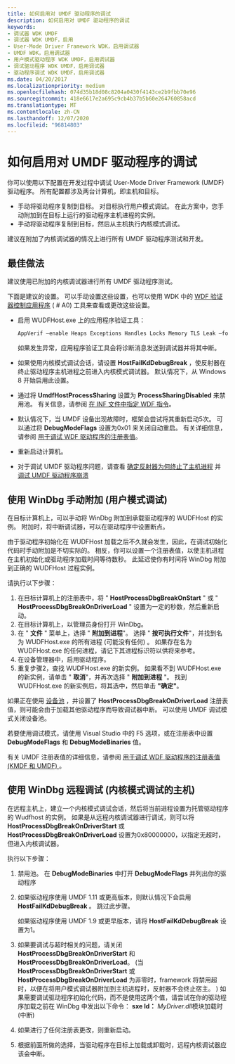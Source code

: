 ```yaml
---
title: 如何启用对 UMDF 驱动程序的调试
description: 如何启用对 UMDF 驱动程序的调试
keywords:
- 调试器 WDK UMDF
- 调试器 WDK UMDF，启用
- User-Mode Driver Framework WDK，启用调试器
- UMDF WDK，启用调试器
- 用户模式驱动程序 WDK UMDF，启用调试器
- 调试驱动程序 WDK UMDF，启用调试器
- 驱动程序调试 WDK UMDF，启用调试器
ms.date: 04/20/2017
ms.localizationpriority: medium
ms.openlocfilehash: 074d35b18d08c8204a0430f4143ce2b9fbb70e96
ms.sourcegitcommit: 418e6617e2a695c9cb4b37b5b60e264760858acd
ms.translationtype: MT
ms.contentlocale: zh-CN
ms.lasthandoff: 12/07/2020
ms.locfileid: "96814803"
---
```

# <a name="how-to-enable-debugging-of-a-umdf-driver"></a>如何启用对 UMDF 驱动程序的调试


你可以使用以下配置在开发过程中调试 User-Mode Driver Framework (UMDF) 驱动程序。 所有配置都涉及两台计算机，即主机和目标。 

-   手动将驱动程序复制到目标。 对目标执行用户模式调试。 在此方案中，您手动附加到在目标上运行的驱动程序主机进程的实例。
-   手动将驱动程序复制到目标，然后从主机执行内核模式调试。

建议在附加了内核调试器的情况上进行所有 UMDF 驱动程序测试和开发。

## <a name="best-practices"></a><a href="" id="bp"></a>最佳做法

建议使用已附加的内核调试器进行所有 UMDF 驱动程序测试。

下面是建议的设置。 可以手动设置这些设置，也可以使用 WDK 中的 [WDF 验证器控制应用程序](../devtest/wdf-verifier-control-application.md) ( # A0) 工具来查看或更改这些设置。

-   启用 WUDFHost.exe 上的应用程序验证工具：

    ```cpp
    AppVerif –enable Heaps Exceptions Handles Locks Memory TLS Leak –for WudfHost.exe
    ```

    如果发生异常，应用程序验证工具会将诊断消息发送到调试器并将其中断。

-   如果使用内核模式调试会话，请设置 **HostFailKdDebugBreak** ，使反射器在终止驱动程序主机进程之前进入内核模式调试器。 默认情况下，从 Windows 8 开始启用此设置。

-   通过将 **UmdfHostProcessSharing** 设置为 **ProcessSharingDisabled** 来禁用池。 有关信息，请参阅 [在 INF 文件中指定 WDF 指令](specifying-wdf-directives-in-inf-files.md)。
-   默认情况下，当 UMDF 设备出现故障时，框架会尝试将其重新启动5次。 可以通过将 **DebugModeFlags** 设置为0x01 来关闭自动重启。 有关详细信息，请参阅 [用于调试 WDF 驱动程序的注册表值](registry-values-for-debugging-kmdf-drivers.md)。
-   重新启动计算机。

-   对于调试 UMDF 驱动程序问题，请查看 [确定反射器为何终止了主机进程](determining-why-the-reflector-terminated-the-host-process.md) 并 [调试 UMDF 驱动程序崩溃](debugging-umdf-2-0-drivers.md) 

## <a name="using-windbg-to-attach-manually-user-mode-debugging"></a>使用 WinDbg 手动附加 (用户模式调试) 


在目标计算机上，可以手动将 WinDbg 附加到承载驱动程序的 WUDFHost 的实例。 附加时，将中断调试器，可以在驱动程序中设置断点。

由于驱动程序初始化在 WUDFHost 加载之后不久就会发生，因此，在调试初始化代码时手动附加是不切实际的。 相反，你可以设置一个注册表值，以使主机进程在主机初始化或驱动程序加载时间等待数秒。 此延迟使你有时间将 WinDbg 附加到正确的 WUDFHost 过程实例。

请执行以下步骤：

1.  在目标计算机上的注册表中，将 " **HostProcessDbgBreakOnStart** " 或 " **HostProcessDbgBreakOnDriverLoad** " 设置为一定的秒数，然后重新启动。
2.  在目标计算机上，以管理员身份打开 WinDbg。
3.  在 " **文件** " 菜单上，选择 " **附加到进程**"。 选择 " **按可执行文件**"，并找到名为 WUDFHost.exe 的所有进程 (可能没有任何) 。 如果存在名为 WUDFHost.exe 的任何进程，请记下其进程标识符以供将来参考。
4.  在设备管理器中，启用驱动程序。
5.  重复步骤2，查找 WUDFHost.exe 的新实例。 如果看不到 WUDFHost.exe 的新实例，请单击 " **取消**"，并再次选择 " **附加到进程** "。 找到 WUDFHost.exe 的新实例后，将其选中，然后单击 **"确定"**。

如果正在使用 [设备池](using-device-pooling-in-umdf-drivers.md) ，并设置了 **HostProcessDbgBreakOnDriverLoad** 注册表值，则可能会由于加载其他驱动程序而导致调试器中断。 可以使用 UMDF 调试模式关闭设备池。

若要使用调试模式，请使用 Visual Studio 中的 F5 选项，或在注册表中设置 **DebugModeFlags** 和 **DebugModeBinaries** 值。

有关 UMDF 注册表值的详细信息，请参阅 [用于调试 WDF 驱动程序的注册表值 (KMDF 和 UMDF) ](registry-values-for-debugging-kmdf-drivers.md)。

## <a name="using-windbg-to-remotely-debug-from-a-host-machine-kernel-mode-debugging"></a><a href="" id="kd"></a>使用 WinDbg 远程调试 (内核模式调试的主机) 


在远程主机上，建立一个内核模式调试会话，然后将当前进程设置为托管驱动程序的 Wudfhost 的实例。 如果是从远程内核调试器进行调试，则可以将 **HostProcessDbgBreakOnDriverStart** 或 **HostProcessDbgBreakOnDriverLoad** 设置为0x80000000，以指定无超时，但进入内核调试器。

执行以下步骤：

1. 禁用池。 在 **DebugModeBinaries** 中打开 **DebugModeFlags** 并列出你的驱动程序
2. 如果驱动程序使用 UMDF 1.11 或更高版本，则默认情况下会启用 **HostFailKdDebugBreak** 。 跳过此步骤。

   如果驱动程序使用 UMDF 1.9 或更早版本，请将 **HostFailKdDebugBreak** 设置为1。

3. 如果要调试与超时相关的问题，请关闭 **HostProcessDbgBreakOnDriverStart** 和 **HostProcessDbgBreakOnDriverLoad**。  (当 **HostProcessDbgBreakOnDriverStart** 或 **HostProcessDbgBreakOnDriverLoad** 为非零时，framework 将禁用超时，以便在将用户模式调试器附加到主机进程时，反射器不会终止宿主。 ) 如果需要调试驱动程序初始化代码，而不是使用这两个值，请尝试在你的驱动程序加载之前在 WinDbg 中发出以下命令： **sxe ld：** <em>MyDriver.dll</em>模块加载时 (中断) 
4. 如果进行了任何注册表更改，则重新启动。
5. 根据前面所做的选择，当驱动程序在目标上加载或卸载时，远程内核调试器应该会中断。

 

